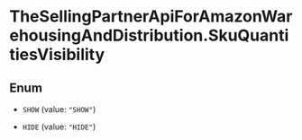 # TheSellingPartnerApiForAmazonWarehousingAndDistribution.SkuQuantitiesVisibility

## Enum


* `SHOW` (value: `"SHOW"`)

* `HIDE` (value: `"HIDE"`)


